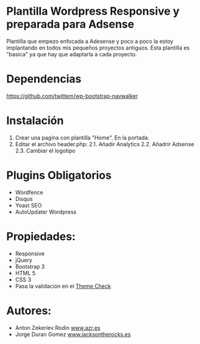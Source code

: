 Plantilla Wordpress Responsive y preparada para Adsense
=======================================================

Plantilla que empezo enfocada a Adesense y poco a poco la estoy implantando en todos 
mis pequeños proyectos antiguos. Esta plantilla es "basica" ya que hay que adaptarla a 
cada proyecto.

Dependencias
==================================
https://github.com/twittem/wp-bootstrap-navwalker


Instalación
==================================

1. Crear una pagina con plantilla "Home". En la portada.
2. Editar el archivo header.php:
2.1. Añadir Analytics
2.2. Añadrir Adsense
2.3. Cambiar el logotipo

Plugins Obligatorios
==================================

* Wordfence
* Disqus
* Yoast SEO
* AutoUpdater Wordpress 


Propiedades:
==================================

* Responsive
* jQuery
* Bootstrap 3
* HTML 5
* CSS 3
* Pasa la validación en el <a href="http://wordpress.org/plugins/theme-check/">Theme Check</a>

Autores:
========

* Anton Zekeriev Rodin <a href="http://www.azr.es">www.azr.es</a>
* Jorge Duran Gomez <a href="http://www.azr.es">www.jacksontherocks.es</a>
